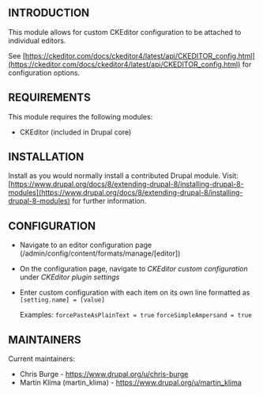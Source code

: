 INTRODUCTION
------------

This module allows for custom CKEditor configuration to be attached to
individual editors.

See [https://ckeditor.com/docs/ckeditor4/latest/api/CKEDITOR_config.html](https://ckeditor.com/docs/ckeditor4/latest/api/CKEDITOR_config.html)
for configuration options.

REQUIREMENTS
------------

This module requires the following modules:

  * CKEditor (included in Drupal core)

INSTALLATION
------------

Install as you would normally install a contributed Drupal module. Visit:
[https://www.drupal.org/docs/8/extending-drupal-8/installing-drupal-8-modules](https://www.drupal.org/docs/8/extending-drupal-8/installing-drupal-8-modules)
for further information.

CONFIGURATION
-------------

  * Navigate to an editor configuration page
    (/admin/config/content/formats/manage/\[editor\])
  * On the configuration page, navigate to _CKEditor custom configuration_ 
    under _CKEditor plugin settings_
  * Enter custom configuration with each item on its own line
    formatted as `[setting.name] = [value]`

    Examples:
    `forcePasteAsPlainText = true`
    `forceSimpleAmpersand = true`

MAINTAINERS
-----------

Current maintainers:
  * Chris Burge - https://www.drupal.org/u/chris-burge
  * Martin Klíma (martin_klima) - https://www.drupal.org/u/martin_klima
